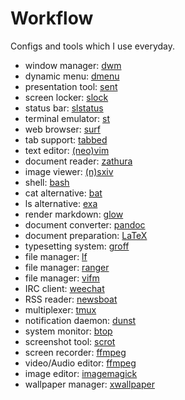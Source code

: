 # Workflow

Configs and tools which I use everyday.

- window manager: [dwm]()
- dynamic menu: [dmenu]()
- presentation tool: [sent]()
- screen locker: [slock]()
- status bar: [slstatus]()
- terminal emulator: [st]()
- web browser: [surf]()
- tab support: [tabbed]()
- text editor: [(neo)vim]()
- document reader: [zathura]()
- image viewer: [(n)sxiv]()
- shell: [bash]()
- cat alternative: [bat]()
- ls alternative: [exa]()
- render markdown: [glow]()
- document converter: [pandoc]()
- document preparation: [LaTeX]()
- typesetting system: [groff]()
- file manager: [lf]()
- file manager: [ranger]()
- file manager: [vifm]()
- IRC client: [weechat]()
- RSS reader: [newsboat]()
- multiplexer: [tmux]()
- notification daemon: [dunst]()
- system monitor: [btop]()
- screenshot tool: [scrot]()
- screen recorder: [ffmpeg]()
- video/Audio editor: [ffmpeg]()
- image editor: [imagemagick]()
- wallpaper manager: [xwallpaper]()
